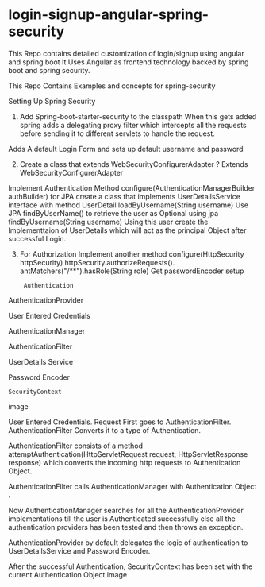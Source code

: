 # login-signup-angular-spring-security
This Repo contains detailed customization of login/signup using angular and spring boot
It Uses Angular as frontend technology backed by spring boot and spring security.


This Repo Contains Examples and concepts for spring-security

Setting Up Spring Security

1) Add Spring-boot-starter-security to the classpath 
    When this gets added spring adds a delegating proxy filter which intercepts all the requests before sending it to different servlets to handle the request.

Adds A default Login Form and sets up default username and password


2) Create a class that extends WebSecurityConfigurerAdapter
  ? Extends WebSecurityConfigurerAdapter
 
Implement Authentication Method
 configure(AuthenticationManagerBuilder authBuilder)
    for JPA
        create a class that implements UserDetailsService interface with method UserDetail loadByUsername(String username)
Use JPA findByUserName() to retrieve the user as Optional<User> using jpa findByUsername(String username)
Using this user create the Implementtaion of UserDetails which will act as the principal Object after successful Login.



3) For Authorization  Implement another method
 configure(HttpSecurity httpSecurity)
httpSecurity.authorizeRequests().
  antMatchers("/**").hasRole(String role)
Get passwordEncoder setup

        Authentication
AuthenticationProvider

User Entered Credentials

AuthenticationManager

AuthenticationFilter

UserDetails Service

Password Encoder

    SecurityContext
image

User Entered Credentials. Request First goes to AuthenticationFilter. AuthenticationFilter Converts it to a type of Authentication.

AuthenticationFilter consists of a method attemptAuthentication(HttpServletRequest request, HttpServletResponse response) which converts the incoming http requests to Authentication Object.

AuthenticationFilter calls AuthenticationManager with Authentication Object .

Now AuthenticationManager searches for all the AuthenticationProvider implementations till the user is Authenticated successfully else all the authentication providers has been tested and then throws an exception.

AuthenticationProvider by default delegates the logic of authentication to UserDetailsService and Password Encoder.

After the successful Authentication, SecurityContext has been set with the current Authentication Object.image






